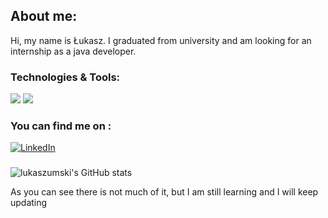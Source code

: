 ## About me:
Hi, my name is Łukasz. I graduated from university and am looking for an internship as a java developer.


### Technologies & Tools:
![](https://img.shields.io/badge/Editor-IntelliJ_IDEA-informational?style=flat&logo=intellij-idea&logoColor=white&color=2bbc8a)
![](https://img.shields.io/badge/Code-Java-informational?style=flat&logo=java&logoColor=white&color=2bbc8a)


### You can find me on :
[![LinkedIn][1.2]][1]


[1.2]: https://img.icons8.com/fluency/96/000000/linkedin.png
[1]: https://www.linkedin.com/in/lukaszumski/


### 
![lukaszumski's GitHub stats](https://github-readme-stats.vercel.app/api?username=lukaszumski&show_icons=true&theme=radical)

As you can see there is not much of it, but I am still learning and I will keep updating

<!---
lukaszumski/lukaszumski is a ✨ special ✨ repository because its `README.md` (this file) appears on your GitHub profile.
You can click the Preview link to take a look at your changes.
--->
